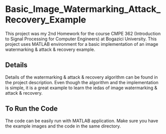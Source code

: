 # Basic_Image_Watermarking_Attack_Recovery_Example
This project was my 2nd Homework for the course CMPE 362 (Introduction to Signal Processing for Computer Engineers) at Bogazici University. This project uses MATLAB environment for a basic implementation of an image watermarking &amp; attack &amp; recovery example.

## Details
Details of the watermarking & attack & recovery algorithm can be found in the project description. Even though the algorithm and the implementation is simple, it is a great example to learn the iedas of image watermarking & attack & recovery.

## To Run the Code
The code can be easily run with MATLAB application. Make sure you have the example images and the code in the same directory.

